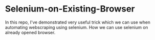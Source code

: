 # Selenium-on-Existing-Browser
In this repo, I've demonstrated very useful trick which we can use when automating webscraping using selenium. How we can use selenium on already opened browser.

